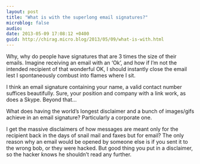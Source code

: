 ```yaml
---
layout: post
title: "What is with the superlong email signatures?"
microblog: false
audio: 
date: 2013-05-09 17:08:12 +0400
guid: http://chirag.micro.blog/2013/05/09/what-is-with.html
---
```

<p>Why, why do people have signatures that are 3 times the size of their emails. Imagine receiving an email with an ‘Ok’, and how if I’m not the intended recipient of that wonderful OK, I should instantly close the email lest I spontaneously combust into flames where I sit.</p>
<p>I think an email signature containing your name, a valid contact number suffices beautifully. Sure, your position and company with a link work, as does a Skype. Beyond that…</p>
<p>What does having the world’s longest disclaimer and a bunch of images/gifs achieve in an email signature? Particularly a corporate one.</p>
<p>I get the massive disclaimers of how messages are meant only for the recipient back in the days of snail mail and faxes but for email? The only reason why an email would be opened by someone else is if you sent it to the wrong bob, or they were hacked. But good thing you put in a disclaimer, so the hacker knows he shouldn’t read any further.</p>
